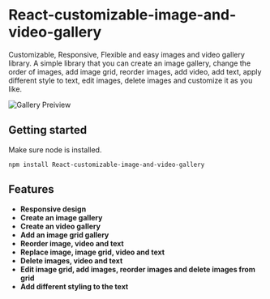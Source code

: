 # React-customizable-image-and-video-gallery
Customizable, Responsive, Flexible and easy images and video gallery library. A simple library that you can create an image gallery, change the order of images, add image grid, reorder images, add video, add text, apply different style to text,  edit images, delete images and customize it as you like.

![Gallery Preiview](https://vginfotec.xyz/video/react.gif?branch=master)


## Getting started

Make sure node is installed.

```
npm install React-customizable-image-and-video-gallery
```

## Features

 - **Responsive design**
 - **Create an image gallery**
 - **Create an video gallery**
 - **Add an image grid gallery**
 - **Reorder image, video and text**
 - **Replace image, image grid, video and text**
 - **Delete images, video and text**
 - **Edit image grid, add images, reorder images and delete images from grid**
 - **Add different styling to the text**


